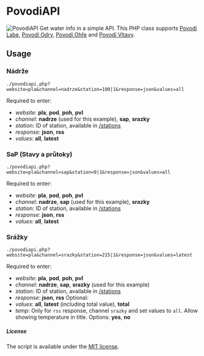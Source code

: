# PovodiAPI
![PovodiAPI](https://repository-images.githubusercontent.com/202905193/358d5c00-c2b0-11e9-9209-86d8a0b79280)
Get water info in a simple API. This PHP class supports [Povodí Labe](http://www.pla.cz), [Povodí Odry](https://www.pod.cz), [Povodí Ohře](https://www.poh.cz) and [Povodí Vltavy](http://www.pvl.cz).

## Usage
### Nádrže
```
./povodiapi.php?website=pla&channel=nadrze&station=100|1&response=json&values=all
```
Required to enter:
- *website*: **pla**, **pod**, **poh**, **pvl**
- *channel*: **nadrze** (used for this example), **sap**, **srazky**
- *station*: ID of station, available in [/stations](/stations)
- *response*: **json**, **rss**
- *values*: **all**, **latest**

### SaP (Stavy a průtoky)
```
./povodiapi.php?website=pla&channel=sap&station=9|1&response=json&values=all
```
Required to enter:
- *website*: **pla**, **pod**, **poh**, **pvl**
- *channel*: **nadrze**, **sap** (used for this example), **srazky**
- *station*: ID of station, available in [/stations](/stations)
- *response*: **json**, **rss**
- *values*: **all**, **latest**

### Srážky
```
./povodiapi.php?website=pla&channel=srazky&station=215|1&response=json&values=latest
```
Required to enter:
- *website*: **pla**, **pod**, **poh**, **pvl**
- *channel*: **nadrze**, **sap**, **srazky** (used for this example)
- *station*: ID of station, available in [/stations](/stations)
- *response*: **json**, **rss**
Optional:
- *values*: **all**, **latest** (including total value), **total**
- *temp*: Only for `rss` response, channel `srazky` and set values to `all`. Allow showing temperature in title. Options: **yes**, **no**

##### License
The script is available under the [MIT license](/LICENSE).
